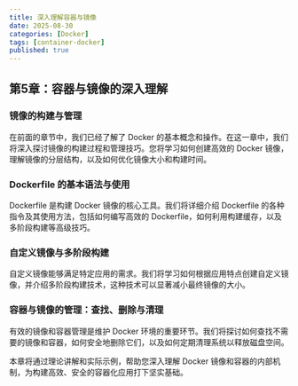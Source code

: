 ```yaml
---
title: 深入理解容器与镜像
date: 2025-08-30
categories: [Docker]
tags: [container-docker]
published: true
---
```


## 第5章：容器与镜像的深入理解

### 镜像的构建与管理

在前面的章节中，我们已经了解了 Docker 的基本概念和操作。在这一章中，我们将深入探讨镜像的构建过程和管理技巧。您将学习如何创建高效的 Docker 镜像，理解镜像的分层结构，以及如何优化镜像大小和构建时间。

### Dockerfile 的基本语法与使用

Dockerfile 是构建 Docker 镜像的核心工具。我们将详细介绍 Dockerfile 的各种指令及其使用方法，包括如何编写高效的 Dockerfile，如何利用构建缓存，以及多阶段构建等高级技巧。

### 自定义镜像与多阶段构建

自定义镜像能够满足特定应用的需求。我们将学习如何根据应用特点创建自定义镜像，并介绍多阶段构建技术，这种技术可以显著减小最终镜像的大小。

### 容器与镜像的管理：查找、删除与清理

有效的镜像和容器管理是维护 Docker 环境的重要环节。我们将探讨如何查找不需要的镜像和容器，如何安全地删除它们，以及如何定期清理系统以释放磁盘空间。

本章将通过理论讲解和实际示例，帮助您深入理解 Docker 镜像和容器的内部机制，为构建高效、安全的容器化应用打下坚实基础。